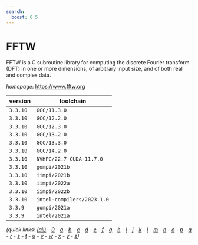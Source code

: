 ```yaml
---
search:
  boost: 0.5
---
```

# FFTW

FFTW is a C subroutine library for computing the discrete Fourier transform (DFT) in one or more dimensions, of arbitrary input size, and of both real and complex data.

*homepage*: <https://www.fftw.org>

version | toolchain
--------|----------
``3.3.10`` | ``GCC/11.3.0``
``3.3.10`` | ``GCC/12.2.0``
``3.3.10`` | ``GCC/12.3.0``
``3.3.10`` | ``GCC/13.2.0``
``3.3.10`` | ``GCC/13.3.0``
``3.3.10`` | ``GCC/14.2.0``
``3.3.10`` | ``NVHPC/22.7-CUDA-11.7.0``
``3.3.10`` | ``gompi/2021b``
``3.3.10`` | ``iimpi/2021b``
``3.3.10`` | ``iimpi/2022a``
``3.3.10`` | ``iimpi/2022b``
``3.3.10`` | ``intel-compilers/2023.1.0``
``3.3.9`` | ``gompi/2021a``
``3.3.9`` | ``intel/2021a``


*(quick links: [(all)](../index.md) - [0](../0/index.md) - [a](../a/index.md) - [b](../b/index.md) - [c](../c/index.md) - [d](../d/index.md) - [e](../e/index.md) - [f](../f/index.md) - [g](../g/index.md) - [h](../h/index.md) - [i](../i/index.md) - [j](../j/index.md) - [k](../k/index.md) - [l](../l/index.md) - [m](../m/index.md) - [n](../n/index.md) - [o](../o/index.md) - [p](../p/index.md) - [q](../q/index.md) - [r](../r/index.md) - [s](../s/index.md) - [t](../t/index.md) - [u](../u/index.md) - [v](../v/index.md) - [w](../w/index.md) - [x](../x/index.md) - [y](../y/index.md) - [z](../z/index.md))*

